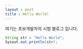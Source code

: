```yaml
---
layout : post
title : Hello World!
---
```


여기는 초보개발자의 시범 블로그 입니다.

```java
String str = "Hello World";
Sysout.out.println(str);
```
